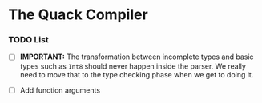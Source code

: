 # The Quack Compiler


### TODO List
- [ ] **IMPORTANT:** The transformation between incomplete types and basic types such as `Int8` should never happen inside the parser. We really need to move that to the type checking phase when we get to doing it.
- [ ] Add function arguments


